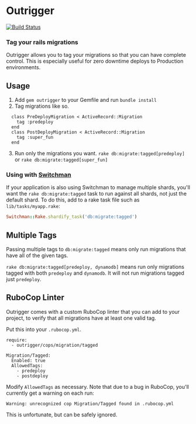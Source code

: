 Outrigger
==========

[![Build Status](https://travis-ci.org/instructure/outrigger.svg?branch=master)](https://travis-ci.org/instructure/outrigger)

### Tag your rails migrations

Outrigger allows you to tag your migrations so that you can have
complete control. This is especially useful for zero downtime deploys to Production environments.

Usage
------------

1. Add `gem outrigger` to your Gemfile and run `bundle install`
2. Tag migrations like so.
```
  class PreDeployMigration < ActiveRecord::Migration
    tag :predeploy
  end
  class PostDeployMigration < ActiveRecord::Migration
    tag :super_fun
  end
```
3. Run only the migrations you want.
``` rake db:migrate:tagged[predeploy] ```
or
``` rake db:migrate:tagged[super_fun] ```

### Using with [Switchman](https://github.com/instructure/switchman)

If your application is also using Switchman to manage multiple shards, you'll
want the `rake db:migrate:tagged` task to run against all shards, not
just the default shard. To do this, add to a rake task file such as
`lib/tasks/myapp.rake`:

```ruby
Switchman::Rake.shardify_task('db:migrate:tagged')
```

Multiple Tags
-------------

Passing multiple tags to `db:migrate:tagged` means only run migrations that have
all of the given tags.

``` rake db:migrate:tagged[predeploy, dynamodb] ``` means run only migrations
tagged with both `predeploy` and `dynamodb`. It will not run migrations tagged
just `predeploy`.

RuboCop Linter
--------------

Outrigger comes with a custom RuboCop linter that you can add to your project,
to verify that all migrations have at least one valid tag.

Put this into your `.rubocop.yml`.

```
require:
  - outrigger/cops/migration/tagged

Migration/Tagged:
  Enabled: true
  AllowedTags:
    - predeploy
    - postdeploy
```

Modify `AllowedTags` as necessary. Note that due to a bug in RuboCop, you'll
currently get a warning on each run:

```
Warning: unrecognized cop Migration/Tagged found in .rubocop.yml
```

This is unfortunate, but can be safely ignored.

